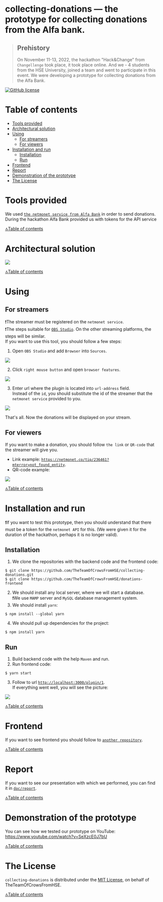 # collecting-donations — the prototype for collecting donations from the Alfa bank.


> ## Prehistory
> On November 11-13, 2022, the hackathon "Hack&Change" from `Changellenge` took place, it took place online.
> And we - 4 students from the HSE University, joined a team and went to participate in this event.
> We were developing a prototype for collecting donations from the Alfa Bank.

[![GitHub license](https://img.shields.io/badge/license-MIT-blue.svg)](/LICENSE)


# Table of contents
- [Tools provided](#tools-provided)
- [Architectural solution](#architectural-solution)
- [Using](#using)
  - [For streamers](#for-streamers)
  - [For viewers](#for-viewers)
- [Installation and run](#installation-and-run)
  - [Installation](#installation)
  - [Run](#run)
- [Frontend](#frontend)
- [Report](#report)
- [Demonstration of the prototype](#demonstration-of-the-prototype)
- [The License](#the-license)


# Tools provided
We used [`the netmonet service from Alfa Bank`](https://netmonet.co/) in order to send donations.
During the hackathon Alfa Bank provided us with tokens for the API service

[🔝Table of contents](#table-of-contents)


# Architectural solution
![](doc/images/architectural-solution.png)

[🔝Table of contents](#table-of-contents)


# Using
## For streamers
❗The streamer must be registered on the `netmonet service`. \
❗The steps suitable for [`OBS Studio`](https://obsproject.com/).
On the other streaming platforms, the steps will be similar. \
If you want to use this tool, you should follow a few steps:
1. Open `OBS Studio` and add `Browser` into `Sources`.

![](doc/images/step-1-for-streamers.png)

2. Click `right mouse button` and open `browser features`.

![](doc/images/step-2-for-streamers.png)

3. Enter url where the plugin is located into `url-address` field. \
Instead of the `id`, you should substitute the id of the streamer that the `netmonet service` provided to you.

![](doc/images/step-3-for-streamers.png)

That's all. Now the donations will be displayed on your stream.

## For viewers
If you want to make a donation, you should follow `the link` or `QR-code` that the streamer will give you.
- Link example: [`https://netmonet.co/tip/236461?mterror=not_found_entity`](https://netmonet.co/tip/236461?mterror=not_found_entity).
- QR-code example: 

![](doc/images/qr.png)

[🔝Table of contents](#table-of-contents)

# Installation and run
❗If you want to test this prototype,
then you should understand that there must be a token for the `netmonet API` for this.
(We were given it for the duration of the hackathon, perhaps it is no longer valid).

## Installation
1. We clone the repositories with the backend code and the frontend code:
```
$ git clone https://github.com/TheTeamOfCrowsFromHSE/collecting-donations.git
$ git clone https://github.com/TheTeamOfCrowsFromHSE/donations-frontend
```
2. We should install any local server, where we will start a database. \
❗We use `MAMP` server and `MySQL` database management system.
3. We should install `yarn`:
```
$ npm install --global yarn
```
4. We should pull up dependencies for the project:
```
$ npm install yarn
```
## Run
1. Build backend code with the help `Maven` and run.
2. Run frontend code:
```
$ yarn start
```
3. Follow to url [`http://localhost:3000/plugin/1`](http://localhost:3000/plugin/1). \
If everything went well, you will see the picture:

![](doc/images/start-front.png)

[🔝Table of contents](#table-of-contents)

# Frontend
If you want to see frontend you should follow to [`another repository`](https://github.com/TheTeamOfCrowsFromHSE/donations-frontend).

[🔝Table of contents](#table-of-contents)

# Report
If you want to see our presentation with which we performed,
you can find it in [`doc/report`](https://github.com/TheTeamOfCrowsFromHSE/collecting-donations/tree/main/doc/report).

[🔝Table of contents](#table-of-contents)

# Demonstration of the prototype
You can see how we tested our prototype on YouTube: https://www.youtube.com/watch?v=SeXzcE0J7bU

[🔝Table of contents](#table-of-contents)

# The License
`collecting-donations` is distributed under the [MIT License](https://github.com/TheTeamOfCrowsFromHSE/collecting-donations/blob/main/LICENSE), on behalf of TheTeamOfCrowsFromHSE.

[🔝Table of contents](#table-of-contents)
